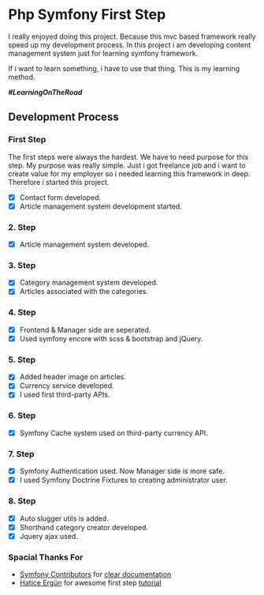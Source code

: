 # Php Symfony First Step

I really enjoyed doing this project. Because this mvc based framework really speed up my development process. In this project i am developing content management system just for learning symfony framework.

If i want to learn something, i have to use that thing. This is my learning method.

***#LearningOnTheRoad***

## Development Process

### First Step

The first steps were always the hardest. We have to need purpose for this step. My purpose was really simple. Just i got freelance job and i want to create value for my employer so i needed learning this framework in deep. Therefore i started this project.

-  [x] Contact form developed.
-  [x] Article management system development started.

### 2. Step

-  [x] Article management system developed.

### 3. Step

-  [x] Category management system developed.
-  [x] Articles associated with the categories.

### 4. Step

-  [x] Frontend & Manager side are seperated.
-  [x] Used symfony encore with scss & bootstrap and jQuery.

### 5. Step

-  [x] Added header image on articles.
-  [x] Currency service developed.
-  [x] I used first third-party APIs.

### 6. Step

-  [x] Symfony Cache system used on third-party currency API.

### 7. Step

-  [x] Symfony Authentication used. Now Manager side is more safe.
-  [x] I used Symfony Doctrine Fixtures to creating administrator user.

### 8. Step

-  [x] Auto slugger utils is added.
-  [x] Shorthand category creator developed.
-  [x] Jquery ajax used.

### Spacial Thanks For
 - [Symfony Contributors](https://github.com/symfony/symfony) for [clear documentation](https://symfony.com/doc/current/index.html)
 - [Hatice Ergün](https://github.com/hadeyici) for awesome first step [tutorial](https://medium.com/@hadeyici/symfony-4-giri%C5%9F-4a4de52a952)
